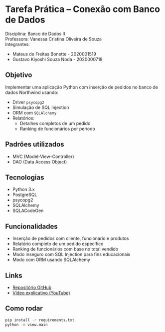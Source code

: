 # Tarefa Prática – Conexão com Banco de Dados

Disciplina: Banco de Dados II  
Professora: Vanessa Cristina Oliveira de Souza  
Integrantes: 
- Mateus de Freitas Bonette - 2020001519
- Gustavo Kiyoshi Souza Noda - 2020000718

## Objetivo

Implementar uma aplicação Python com inserção de pedidos no banco de dados Northwind usando:

- Driver `psycopg2`
- Simulação de SQL Injection
- ORM com `SQLAlchemy`
- Relatórios:
  - Detalhes completos de um pedido
  - Ranking de funcionários por período

## Padrões utilizados
- MVC (Model-View-Controller)
- DAO (Data Access Object)

## Tecnologias

- Python 3.x
- PostgreSQL
- psycopg2
- SQLAlchemy
- SQLACodeGen

## Funcionalidades

- Inserção de pedidos com cliente, funcionário e produtos
- Relatório completo de um pedido específico
- Ranking de funcionários com base no total vendido
- Modo inseguro com SQL Injection para fins educacionais
- Modo com ORM usando SQLAlchemy

## Links

- [Repositório GitHub](https://github.com/mateus-bonette00/tarefa-conexao-bd)
- [Vídeo explicativo (YouTube)](https://youtu.be/SEU-LINK)

## Como rodar

```bash
pip install -r requirements.txt
python -m view.main
